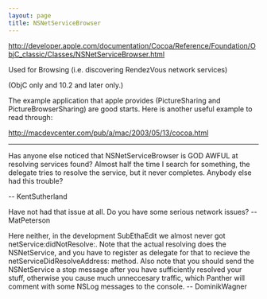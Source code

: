 ```yaml
---
layout: page
title: NSNetServiceBrowser
---
```


http://developer.apple.com/documentation/Cocoa/Reference/Foundation/ObjC_classic/Classes/NSNetServiceBrowser.html

Used for Browsing (i.e. discovering RendezVous network services)

(ObjC only and 10.2 and later only.)

The example application that apple provides (PictureSharing and PictureBrowserSharing) are good starts. Here is another useful example to read through:

http://macdevcenter.com/pub/a/mac/2003/05/13/cocoa.html

----

Has anyone else noticed that NSNetServiceBrowser is GOD AWFUL at resolving services found? Almost half the time I search for something, the delegate tries to resolve the service, but it never completes. Anybody else had this trouble?

-- KentSutherland

Have not had that issue at all. Do you have some serious network issues? -- MatPeterson

Here neither, in the development SubEthaEdit we almost never got netService:didNotResolve:. Note that the actual resolving does the NSNetService, and you have to register as delegate for that to recieve the netServiceDidResolveAddress: method. Also note that you should send the NSNetService a stop message after you have sufficiently resolved your stuff, otherwise you cause much unneccesary traffic, which Panther will comment with some NSLog messages to the console. -- DominikWagner


